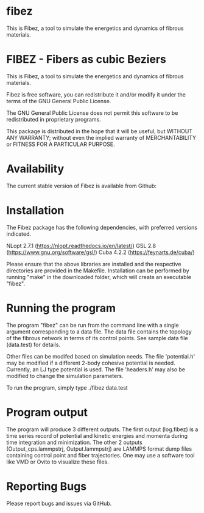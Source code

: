 # fibez
This is Fibez, a tool to simulate the energetics and dynamics of fibrous materials.

FIBEZ - Fibers as cubic Beziers
===============================

This is Fibez, a tool to simulate the energetics and dynamics of fibrous materials.

Fibez is free software, you can redistribute it and/or modify it under
the terms of the GNU General Public License.

The GNU General Public License does not permit this software to be
redistributed in proprietary programs.

This package is distributed in the hope that it will be useful, but
WITHOUT ANY WARRANTY; without even the implied warranty of
MERCHANTABILITY or FITNESS FOR A PARTICULAR PURPOSE.

Availability
============

The current stable version of Fibez is available from Github:

Installation
============

The Fibez package has the following dependencies, with preferred versions indicated.

NLopt 2.7.1 (https://nlopt.readthedocs.io/en/latest/)
GSL 2.8 (https://www.gnu.org/software/gsl/)
Cuba 4.2.2 (https://feynarts.de/cuba/)

Please ensure that the above libraries are installed and the respective directories are provided in the Makefile. Installation can be performed by running "make" in the downloaded folder, which will create an executable "fibez".

Running the program
===================

The program "fibez" can be run from the command line with a single argument corresponding to a data file. The data file contains the topology of the fibrous network in terms of its control points. See sample data file (data.test) for details.

Other files can be modifed based on simulation needs. The file 'potential.h' may be modified if a different 2-body cohesive potential is needed. Currently, an LJ type potential is used. The file 'headers.h' may also be modified to change the simulation parameters.

To run the program, simply type
./fibez data.test

Program output
==============

The program will produce 3 different outputs. The first output (log.fibez) is a time series record of potential and kinetic energies and momenta during time integration and minimization. The other 2 outputs (Output_cps.lammpstrj, Output.lammpstrj) are LAMMPS format dump files containing control point and fiber trajectories. One may use a software tool like VMD or Ovito to visualize these files.

Reporting Bugs
==============

Please report bugs and issues via GitHub.
